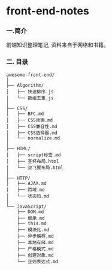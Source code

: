 # front-end-notes
### 一.简介
前端知识整理笔记, 资料来自于网络和书籍。

### 二. 目录

    awesome-front-end/
    │
    ├── Algorithm/
    │   ├── 快速排序.js
    │   └── 数组去重.js
    │
    ├── CSS/
    │   ├── BFC.md
    │   ├── CSS动画.md
    │   ├── CSS兼容性.md
    │   ├── CSS选择器.md
    │   └── normalize.md
    │
    ├── HTML/
    │   ├── script标签.md
    │   ├── 圣杯布局.html
    │   └── 双飞翼布局.html
    │
    ├── HTTP/
    │   ├── AJAX.md
    │   ├── 跨域.md
    │   └── 状态码.md
    │
    └── JavaScript/
        ├── DOM.md
        ├── 继承.md
        ├── this.md
        ├── 模块化.md
        ├── 异步编程.md
        ├── 本地存储.md
        ├── 严格模式.md
        ├── 创建对象.md
        └── 正则表达式.md

